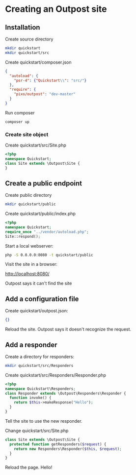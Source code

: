
# Creating an Outpost site


## Installation

Create source directory

```sh
mkdir quickstart
mkdir quickstart/src
```

Create quickstart/composer.json

```json
{
  "autoload": {
    "psr-4": {"Quickstart\\": "src/"}
  },
  "require": {
    "pixo/outpost": "dev-master"
  }
}
```

Run composer

```sh
composer up
```

### Create site object

Create quickstart/src/Site.php
```php
<?php
namespace Quickstart;
class Site extends \Outpost\Site {
}
```

## Create a public endpoint

Create public directory

```sh
mkdir quickstart/public
```

Create quickstart/public/index.php

```php
<?php
namespace Quickstart;
require_once "../vendor/autoload.php";
Site::respond();
```

Start a local webserver:

```sh
php -S 0.0.0.0:8080 -t quickstart/public
```

Visit the site in a browser:

[http://localhost:8080/](http://localhost:8080/)

Outpost says it can't find the site


## Add a configuration file

Create quickstart/outpost.json:

```json
{}
```

Reload the site. Outpost says it doesn't recognize the request.



## Add a responder

Create a directory for responders:

```sh
mkdir quickstart/src/Responders
```

Create quickstart/src/Responders/Responder.php
```php
<?php
namespace Quickstart\Responders;
class Responder extends \Outpost\Responders\Responder {
  function invoke() {
    return $this->makeResponse("Hello");
  }
}
```

Tell the site to use the new responder.

Change quickstart/src/Site.php

```php
class Site extends \Outpost\Site {
  protected function getResponders($request) {
    return new Responders\Responder($this, $request);
  }
}
```

Reload the page. Hello!
